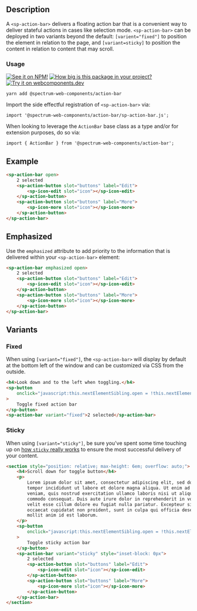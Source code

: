 ## Description

A `<sp-action-bar>` delivers a floating action bar that is a convenient way to deliver stateful actions in cases like selection mode. `<sp-action-bar>` can be deployed in two variants beyond the default: `[varient="fixed"]` to position the element in relation to the page, and `[variant=sticky]` to position the content in relation to content that may scroll.

### Usage

[![See it on NPM!](https://img.shields.io/npm/v/@spectrum-web-components/action-bar?style=for-the-badge)](https://www.npmjs.com/package/@spectrum-web-components/action-bar)
[![How big is this package in your project?](https://img.shields.io/bundlephobia/minzip/@spectrum-web-components/action-bar?style=for-the-badge)](https://bundlephobia.com/result?p=@spectrum-web-components/action-bar)
[![Try it on webcomponents.dev](https://img.shields.io/badge/Try%20it%20on-webcomponents.dev-green?style=for-the-badge)](https://webcomponents.dev/edit/collection/fO75441E1Q5ZlI0e9pgq/Tqvpr5Yolj9drzPab26O/src/index.ts)

```
yarn add @spectrum-web-components/action-bar
```

Import the side effectful registration of `<sp-action-bar>` via:

```
import '@spectrum-web-components/action-bar/sp-action-bar.js';
```

When looking to leverage the `ActionBar` base class as a type and/or for extension purposes, do so via:

```
import { ActionBar } from '@spectrum-web-components/action-bar';
```

## Example

```html
<sp-action-bar open>
    2 selected
    <sp-action-button slot="buttons" label="Edit">
        <sp-icon-edit slot="icon"></sp-icon-edit>
    </sp-action-button>
    <sp-action-button slot="buttons" label="More">
        <sp-icon-more slot="icon"></sp-icon-more>
    </sp-action-button>
</sp-action-bar>
```

## Emphasized

Use the `emphasized` attribute to add priority to the information that is delivered within your `<sp-action-bar>` element:

```html
<sp-action-bar emphasized open>
    2 selected
    <sp-action-button slot="buttons" label="Edit">
        <sp-icon-edit slot="icon"></sp-icon-edit>
    </sp-action-button>
    <sp-action-button slot="buttons" label="More">
        <sp-icon-more slot="icon"></sp-icon-more>
    </sp-action-button>
</sp-action-bar>
```

## Variants

### Fixed

When using `[variant="fixed"]`, the `<sp-action-bar>` will display by default at the bottom left of the window and can be customized via CSS from the outside.

```html
<h4>Look down and to the left when toggling.</h4>
<sp-button
    onclick="javascript:this.nextElementSibling.open = !this.nextElementSibling.open;"
>
    Toggle fixed action bar
</sp-button>
<sp-action-bar variant="fixed">2 selected</sp-action-bar>
```

### Sticky

When using `[variant="sticky"]`, be sure you've spent some time touching up on [how `sticky` really works](https://medium.com/@elad/css-position-sticky-how-it-really-works-54cd01dc2d46) to ensure the most successful delivery of your content.

```html
<section style="position: relative; max-height: 6em; overflow: auto;">
    <h4>Scroll down for toggle button</h4>
    <p>
        Lorem ipsum dolor sit amet, consectetur adipiscing elit, sed do eiusmod
        tempor incididunt ut labore et dolore magna aliqua. Ut enim ad minim
        veniam, quis nostrud exercitation ullamco laboris nisi ut aliquip ex ea
        commodo consequat. Duis aute irure dolor in reprehenderit in voluptate
        velit esse cillum dolore eu fugiat nulla pariatur. Excepteur sint
        occaecat cupidatat non proident, sunt in culpa qui officia deserunt
        mollit anim id est laborum.
    </p>
    <sp-button
        onclick="javascript:this.nextElementSibling.open = !this.nextElementSibling.open;"
    >
        Toggle sticky action bar
    </sp-button>
    <sp-action-bar variant="sticky" style="inset-block: 0px">
        2 selected
        <sp-action-button slot="buttons" label="Edit">
            <sp-icon-edit slot="icon"></sp-icon-edit>
        </sp-action-button>
        <sp-action-button slot="buttons" label="More">
            <sp-icon-more slot="icon"></sp-icon-more>
        </sp-action-button>
    </sp-action-bar>
</section>
```
